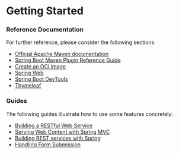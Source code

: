 # Getting Started

### Reference Documentation
For further reference, please consider the following sections:

* [Official Apache Maven documentation](https://maven.apache.org/guides/index.html)
* [Spring Boot Maven Plugin Reference Guide](https://docs.spring.io/spring-boot/docs/2.4.6/maven-plugin/reference/html/)
* [Create an OCI image](https://docs.spring.io/spring-boot/docs/2.4.6/maven-plugin/reference/html/#build-image)
* [Spring Web](https://docs.spring.io/spring-boot/docs/2.5.0/reference/htmlsingle/#boot-features-developing-web-applications)
* [Spring Boot DevTools](https://docs.spring.io/spring-boot/docs/2.5.0/reference/htmlsingle/#using-boot-devtools)
* [Thymeleaf](https://docs.spring.io/spring-boot/docs/2.5.0/reference/htmlsingle/#boot-features-spring-mvc-template-engines)

### Guides
The following guides illustrate how to use some features concretely:

* [Building a RESTful Web Service](https://spring.io/guides/gs/rest-service/)
* [Serving Web Content with Spring MVC](https://spring.io/guides/gs/serving-web-content/)
* [Building REST services with Spring](https://spring.io/guides/tutorials/bookmarks/)
* [Handling Form Submission](https://spring.io/guides/gs/handling-form-submission/)

